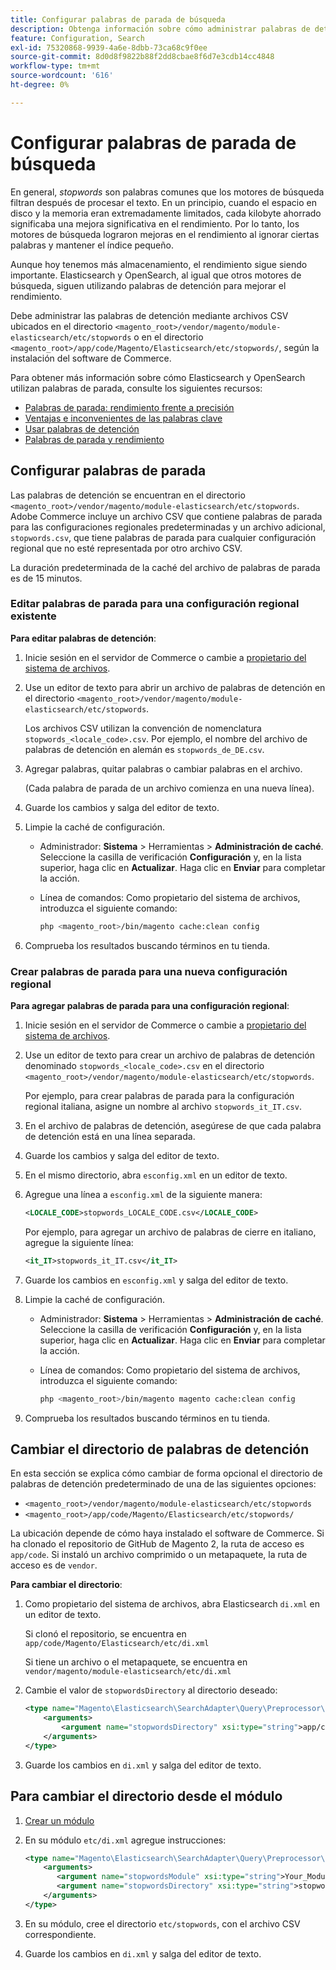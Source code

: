 ```yaml
---
title: Configurar palabras de parada de búsqueda
description: Obtenga información sobre cómo administrar palabras de detención para Adobe Commerce mediante archivos CSV.
feature: Configuration, Search
exl-id: 75320868-9939-4a6e-8dbb-73ca68c9f0ee
source-git-commit: 8d0d8f9822b88f2dd8cbae8f6d7e3cdb14cc4848
workflow-type: tm+mt
source-wordcount: '616'
ht-degree: 0%

---
```


# Configurar palabras de parada de búsqueda

En general, _stopwords_ son palabras comunes que los motores de búsqueda filtran después de procesar el texto. En un principio, cuando el espacio en disco y la memoria eran extremadamente limitados, cada kilobyte ahorrado significaba una mejora significativa en el rendimiento. Por lo tanto, los motores de búsqueda lograron mejoras en el rendimiento al ignorar ciertas palabras y mantener el índice pequeño.

Aunque hoy tenemos más almacenamiento, el rendimiento sigue siendo importante. Elasticsearch y OpenSearch, al igual que otros motores de búsqueda, siguen utilizando palabras de detención para mejorar el rendimiento.

Debe administrar las palabras de detención mediante archivos CSV ubicados en el directorio `<magento_root>/vendor/magento/module-elasticsearch/etc/stopwords` o en el directorio `<magento_root>/app/code/Magento/Elasticsearch/etc/stopwords/`, según la instalación del software de Commerce.

Para obtener más información sobre cómo Elasticsearch y OpenSearch utilizan palabras de parada, consulte los siguientes recursos:

- [Palabras de parada: rendimiento frente a precisión](https://www.elastic.co/guide/en/elasticsearch/guide/current/stopwords.html)
- [Ventajas e inconvenientes de las palabras clave](https://www.elastic.co/guide/en/elasticsearch/guide/current/pros-cons-stopwords.html)
- [Usar palabras de detención](https://www.elastic.co/guide/en/elasticsearch/guide/current/using-stopwords.html)
- [Palabras de parada y rendimiento](https://www.elastic.co/guide/en/elasticsearch/guide/current/stopwords-performance.html)

## Configurar palabras de parada

Las palabras de detención se encuentran en el directorio `<magento_root>/vendor/magento/module-elasticsearch/etc/stopwords`. Adobe Commerce incluye un archivo CSV que contiene palabras de parada para las configuraciones regionales predeterminadas y un archivo adicional, `stopwords.csv`, que tiene palabras de parada para cualquier configuración regional que no esté representada por otro archivo CSV.

La duración predeterminada de la caché del archivo de palabras de parada es de 15 minutos.

### Editar palabras de parada para una configuración regional existente

**Para editar palabras de detención**:

1. Inicie sesión en el servidor de Commerce o cambie a [propietario del sistema de archivos](../../installation/prerequisites/file-system/overview.md).
1. Use un editor de texto para abrir un archivo de palabras de detención en el directorio `<magento_root>/vendor/magento/module-elasticsearch/etc/stopwords`.

   Los archivos CSV utilizan la convención de nomenclatura `stopwords_<locale_code>.csv`. Por ejemplo, el nombre del archivo de palabras de detención en alemán es `stopwords_de_DE.csv`.

1. Agregar palabras, quitar palabras o cambiar palabras en el archivo.

   (Cada palabra de parada de un archivo comienza en una nueva línea).

1. Guarde los cambios y salga del editor de texto.
1. Limpie la caché de configuración.

   - Administrador: **Sistema** > Herramientas > **Administración de caché**. Seleccione la casilla de verificación **Configuración** y, en la lista superior, haga clic en **Actualizar**. Haga clic en **Enviar** para completar la acción.

   - Línea de comandos: Como propietario del sistema de archivos, introduzca el siguiente comando:

     ```bash
     php <magento_root>/bin/magento cache:clean config
     ```

1. Comprueba los resultados buscando términos en tu tienda.

### Crear palabras de parada para una nueva configuración regional

**Para agregar palabras de parada para una configuración regional**:

1. Inicie sesión en el servidor de Commerce o cambie a [propietario del sistema de archivos](../../installation/prerequisites/file-system/overview.md).

1. Use un editor de texto para crear un archivo de palabras de detención denominado `stopwords_<locale_code>.csv` en el directorio `<magento_root>/vendor/magento/module-elasticsearch/etc/stopwords`.

   Por ejemplo, para crear palabras de parada para la configuración regional italiana, asigne un nombre al archivo `stopwords_it_IT.csv`.

1. En el archivo de palabras de detención, asegúrese de que cada palabra de detención está en una línea separada.
1. Guarde los cambios y salga del editor de texto.
1. En el mismo directorio, abra `esconfig.xml` en un editor de texto.
1. Agregue una línea a `esconfig.xml` de la siguiente manera:

   ```xml
   <LOCALE_CODE>stopwords_LOCALE_CODE.csv</LOCALE_CODE>
   ```

   Por ejemplo, para agregar un archivo de palabras de cierre en italiano, agregue la siguiente línea:

   ```xml
   <it_IT>stopwords_it_IT.csv</it_IT>
   ```

1. Guarde los cambios en `esconfig.xml` y salga del editor de texto.
1. Limpie la caché de configuración.

   - Administrador: **Sistema** > Herramientas > **Administración de caché**. Seleccione la casilla de verificación **Configuración** y, en la lista superior, haga clic en **Actualizar**. Haga clic en **Enviar** para completar la acción.

   - Línea de comandos: Como propietario del sistema de archivos, introduzca el siguiente comando:

     ```bash
     php <magento_root>/bin/magento magento cache:clean config
     ```

1. Comprueba los resultados buscando términos en tu tienda.

## Cambiar el directorio de palabras de detención

En esta sección se explica cómo cambiar de forma opcional el directorio de palabras de detención predeterminado de una de las siguientes opciones:

- `<magento_root>/vendor/magento/module-elasticsearch/etc/stopwords`
- `<magento_root>/app/code/Magento/Elasticsearch/etc/stopwords/`

La ubicación depende de cómo haya instalado el software de Commerce. Si ha clonado el repositorio de GitHub de Magento 2, la ruta de acceso es `app/code`. Si instaló un archivo comprimido o un metapaquete, la ruta de acceso es de `vendor`.

**Para cambiar el directorio**:

1. Como propietario del sistema de archivos, abra Elasticsearch `di.xml` en un editor de texto.

   Si clonó el repositorio, se encuentra en `app/code/Magento/Elasticsearch/etc/di.xml`

   Si tiene un archivo o el metapaquete, se encuentra en `vendor/magento/module-elasticsearch/etc/di.xml`

1. Cambie el valor de `stopwordsDirectory` al directorio deseado:

   ```xml
   <type name="Magento\Elasticsearch\SearchAdapter\Query\Preprocessor\Stopwords">
       <arguments>
           <argument name="stopwordsDirectory" xsi:type="string">app/code/Magento/Elasticsearch/etc/stopwords</argument>
       </arguments>
   </type>
   ```

1. Guarde los cambios en `di.xml` y salga del editor de texto.

## Para cambiar el directorio desde el módulo

1. [Crear un módulo](https://developer.adobe.com/commerce/php/development/build/component-file-structure/)
1. En su módulo `etc/di.xml` agregue instrucciones:

   ```xml
   <type name="Magento\Elasticsearch\SearchAdapter\Query\Preprocessor\Stopwords">
       <arguments>
          <argument name="stopwordsModule" xsi:type="string">Your_Module</argument>
          <argument name="stopwordsDirectory" xsi:type="string">stopwords</argument>
       </arguments>
   </type>
   ```

1. En su módulo, cree el directorio `etc/stopwords`, con el archivo CSV correspondiente.

1. Guarde los cambios en `di.xml` y salga del editor de texto.
